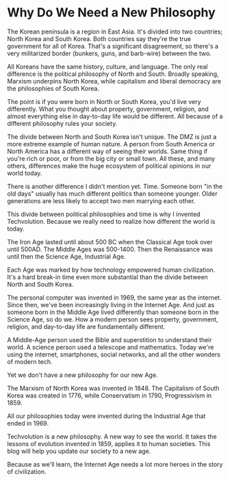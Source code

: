 
# Why Do We Need a New Philosophy

The Korean peninsula is a region in East Asia. It's divided into two countries; North Korea and South Korea. Both countries say they're the true government for all of Korea. That's a significant disagreement, so there's a very militarized border (bunkers, guns, and barb-wire) between the two.

All Koreans have the same history, culture, and language. The only real difference is the political philosophy of North and South. Broadly speaking, Marxism underpins North Korea, while capitalism and liberal democracy are the philosophies of South Korea.

The point is if you were born in North or South Korea, you'd live very differently. What you thought about property, government, religion, and almost everything else in day-to-day life would be different. All because of a different philosophy rules your society.

The divide between North and South Korea isn't unique. The DMZ is just a more extreme example of human nature. A person from South America or North America has a different way of seeing their worlds. Same thing if you're rich or poor, or from the big city or small town. All these, and many others, differences make the huge ecosystem of political opinions in our world today.

There is another difference I didn't mention yet. Time. Someone born "in the old days" usually has much different politics than someone younger. Older generations are less likely to accept two men marrying each other.

This divide between political philosophies and time is why I invented Techvolution. Because we really need to realize how different the world is today.

The Iron Age lasted until about 500 BC when the Classical Age took over until 500AD. The Middle Ages was 500-1400. Then the Renaissance was until then the Science Age, Industrial Age.

Each Age was marked by how technology empowered human civilization. It's a hard break-in time even more substantial than the divide between North and South Korea.

The personal computer was invented in 1969, the same year as the internet. Since then, we've been increasingly living in the Internet Age. And just as someone born in the Middle Age lived differently than someone born in the Science Age, so do we. How a modern person sees property, government, religion, and day-to-day life are fundamentally different.

A Middle-Age person used the Bible and superstition to understand their world. A science person used a telescope and mathematics. Today we're using the internet, smartphones, social networks, and all the other wonders of modern tech.

Yet we don't have a new philosophy for our new Age.

The Marxism of North Korea was invented in 1848. The Capitalism of South Korea was created in 1776, while Conservatism in 1790, Progressivism in 1859.

All our philosophies today were invented during the Industrial Age that ended in 1969.

Techvolution is a new philosophy. A new way to see the world. It takes the lessons of evolution invented in 1859, applies it to human societies. This blog will help you update our society to a new age.

Because as we'll learn, the Internet Age needs a lot more heroes in the story of civilization.
